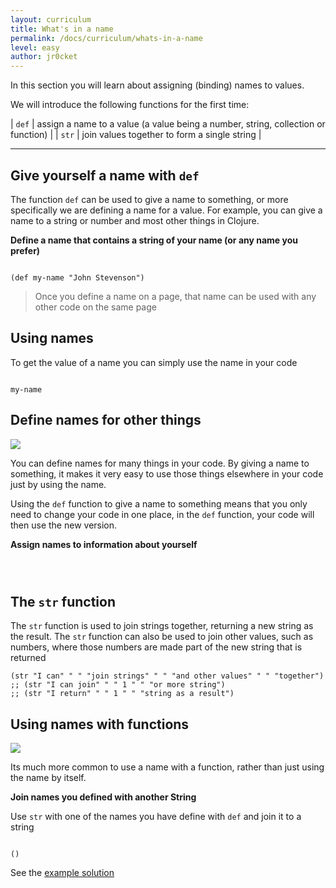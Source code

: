```yaml
---
layout: curriculum
title: What's in a name
permalink: /docs/curriculum/whats-in-a-name
level: easy
author: jr0cket
---
```


In this section you will learn about assigning (binding) names to values.

We will introduce the following functions for the first time:

| `def`    | assign a name to a value (a value being a number, string, collection or function) |
| `str`    | join values together to form a single string                                      |

<hr />


## Give yourself a name with `def`

The function `def` can be used to give a name to something, or more specifically we are defining a name for a value.  For example, you can give a name to a string or number and most other things in Clojure.

**Define a name that contains a string of your name (or any name you prefer)**

<!-- Using expression evaluation fix to make string appear as a value in klipse -->
<pre><code class="language-klipse" data-eval-context="expr">
(def my-name "John Stevenson")
</code></pre>

> Once you define a name on a page, that name can be used with any other code on the same page


## Using names

To get the value of a name you can simply use the name in your code

<!-- Using expression evaluation fix to make string appear as a value in klipse -->
<pre><code class="language-klipse" data-eval-context="expr">
my-name
</code></pre>


## Define names for other things

<img src="{{ site.baseurl }}/img/clojurebridgelondon-mini-challenge.png" class="mini-challenge" />

You can define names for many things in your code.  By giving a name to something, it makes it very easy to use those things elsewhere in your code just by using the name.

Using the `def` function to give a name to something means that you only need to change your code in one place, in the `def` function, your code will then use the new version.

**Assign names to information about yourself**

<!-- Using expression evaluation fix to make string appear as a value in klipse -->
<pre><code class="language-klipse">

</code></pre>


## The `str` function

The `str` function is used to join strings together, returning a new string as the result.  The `str` function can also be used to join other values, such as numbers, where those numbers are made part of the new string that is returned

```
(str "I can" " " "join strings" " " "and other values" " " "together")
;; (str "I can join" " " 1 " " "or more string")
;; (str "I return" " " 1 " " "string as a result")
```

## Using names with functions

<img src="{{ site.baseurl }}/img/clojurebridgelondon-mini-challenge.png" class="mini-challenge" />

Its much more common to use a name with a function, rather than just using the name by itself.

**Join names you defined with another String**

Use `str` with one of the names you have define with `def` and join it to a string 

<!-- Using expression evaluation fix to make string appear as a value in klipse -->
<pre><code class="language-klipse" data-eval-context="expr">
()
</code></pre>

See the [example solution](https://gist.github.com/225bbec4fcfc2722eba01aaf3f04468e)
